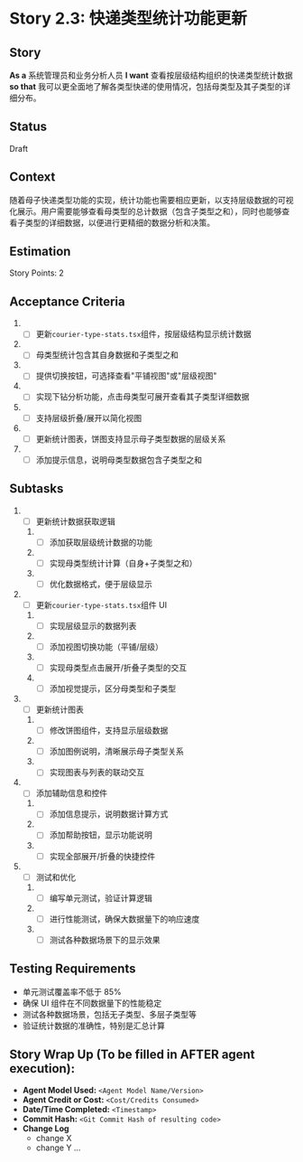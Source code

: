 # Story 2.3: 快递类型统计功能更新

## Story

**As a** 系统管理员和业务分析人员
**I want** 查看按层级结构组织的快递类型统计数据
**so that** 我可以更全面地了解各类型快递的使用情况，包括母类型及其子类型的详细分布。

## Status

Draft

## Context

随着母子快递类型功能的实现，统计功能也需要相应更新，以支持层级数据的可视化展示。用户需要能够查看母类型的总计数据（包含子类型之和），同时也能够查看子类型的详细数据，以便进行更精细的数据分析和决策。

## Estimation

Story Points: 2

## Acceptance Criteria

1. - [ ] 更新`courier-type-stats.tsx`组件，按层级结构显示统计数据
2. - [ ] 母类型统计包含其自身数据和子类型之和
3. - [ ] 提供切换按钮，可选择查看"平铺视图"或"层级视图"
4. - [ ] 实现下钻分析功能，点击母类型可展开查看其子类型详细数据
5. - [ ] 支持层级折叠/展开以简化视图
6. - [ ] 更新统计图表，饼图支持显示母子类型数据的层级关系
7. - [ ] 添加提示信息，说明母类型数据包含子类型之和

## Subtasks

1. - [ ] 更新统计数据获取逻辑

   1. - [ ] 添加获取层级统计数据的功能
   2. - [ ] 实现母类型统计计算（自身+子类型之和）
   3. - [ ] 优化数据格式，便于层级显示

2. - [ ] 更新`courier-type-stats.tsx`组件 UI

   1. - [ ] 实现层级显示的数据列表
   2. - [ ] 添加视图切换功能（平铺/层级）
   3. - [ ] 实现母类型点击展开/折叠子类型的交互
   4. - [ ] 添加视觉提示，区分母类型和子类型

3. - [ ] 更新统计图表

   1. - [ ] 修改饼图组件，支持显示层级数据
   2. - [ ] 添加图例说明，清晰展示母子类型关系
   3. - [ ] 实现图表与列表的联动交互

4. - [ ] 添加辅助信息和控件

   1. - [ ] 添加信息提示，说明数据计算方式
   2. - [ ] 添加帮助按钮，显示功能说明
   3. - [ ] 实现全部展开/折叠的快捷控件

5. - [ ] 测试和优化
   1. - [ ] 编写单元测试，验证计算逻辑
   2. - [ ] 进行性能测试，确保大数据量下的响应速度
   3. - [ ] 测试各种数据场景下的显示效果

## Testing Requirements

- 单元测试覆盖率不低于 85%
- 确保 UI 组件在不同数据量下的性能稳定
- 测试各种数据场景，包括无子类型、多层子类型等
- 验证统计数据的准确性，特别是汇总计算

## Story Wrap Up (To be filled in AFTER agent execution):

- **Agent Model Used:** `<Agent Model Name/Version>`
- **Agent Credit or Cost:** `<Cost/Credits Consumed>`
- **Date/Time Completed:** `<Timestamp>`
- **Commit Hash:** `<Git Commit Hash of resulting code>`
- **Change Log**
  - change X
  - change Y
    ...
